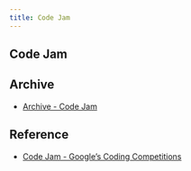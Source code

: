 ```yaml
---
title: Code Jam
---
```


## Code Jam

## Archive
* [Archive \- Code Jam](https://codingcompetitions.withgoogle.com/codejam/archive)

## Reference
* [Code Jam \- Google’s Coding Competitions](https://codingcompetitions.withgoogle.com/codejam)


